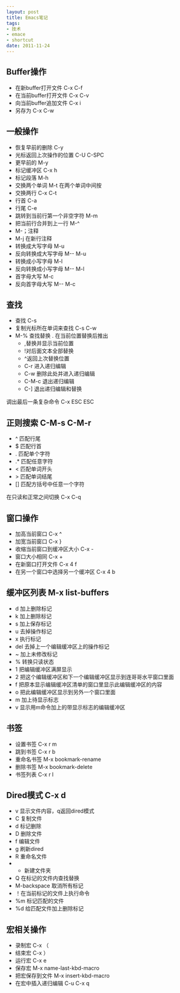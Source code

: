 ```yaml
---
layout: post
title: Emacs笔记
tags:
- 技术
- emace
- shortcut
date: 2011-11-24
---
```

## Buffer操作
* 在新buffer打开文件 C-x C-f
* 在当前buffer打开文件 C-x C-v
* 向当前buffer追加文件 C-x i
* 另存为 C-x C-w
<!--more-->
## 一般操作
* 恢复早前的删除 C-y
* 光标返回上次操作的位置 C-U C-SPC
* 更早前的 M-y
* 标记缓冲区 C-x h
* 标记段落 M-h
* 交换两个单词 M-t  在两个单词中间按
* 交换两行 C-x C-t
* 行首  C-a
* 行尾 C-e
* 跳转到当前行第一个非空字符 M-m
* 把当前行合并到上一行 M-^
* M-；注释
* M-j 在新行注释
* 转换成大写字母 M-u
* 反向转换成大写字母 M-- M-u
* 转换成小写字母 M-l
* 反向转换成小写字母  M-- M-l
* 首字母大写  M-c
* 反向首字母大写 M-- M-c

## 查找
* 查找 C-s
* 复制光标所在单词来查找  C-s C-w
* M-% 查找替换  . 在当前位置替换后推出
    * ,替换并显示当前位置
    * !对后面文本全部替换
    * ^返回上次替换位置
    * C-r 进入递归编辑
    * C-w 删除此处并进入递归编辑
    * C-M-c 退出递归编辑
    * C-] 退出递归编辑和替换

调出最后一条复杂命令 C-x ESC ESC

## 正则搜索  C-M-s C-M-r
* ^ 匹配行尾
* $ 匹配行首
* . 匹配单个字符
* .* 匹配任意字符
* \< 匹配单词开头
* \> 匹配单词结尾
* [] 匹配方括号中任意一个字符

在只读和正常之间切换 C-x C-q

## 窗口操作
* 加高当前窗口 C-x ^
* 加宽当前窗口 C-x }
* 收缩当前窗口到缓冲区大小  C-x -
* 窗口大小相同 C-x +
* 在新窗口打开文件 C-x 4 f
* 在另一个窗口中选择另一个缓冲区 C-x 4 b

## 缓冲区列表 M-x list-buffers
* d 加上删除标记
* k 加上删除标记
* s 加上保存标记
* u 去掉操作标记
* x 执行标记
* del 去掉上一个编辑缓冲区上的操作标记
* ~ 加上未修改标记
* % 转换只读状态
* 1 把编辑缓冲区满屏显示
* 2 把这个编辑缓冲区和下一个编辑缓冲区显示到连哥哥水平窗口里面
* f 把原本显示编辑缓冲区清单的窗口里显示此编辑缓冲区的内容
* o 把此编辑缓冲区显示到另外一个窗口里面
* m 加上待显示标志
* v 显示用m命令加上的带显示标志的编辑缓冲区

## 书签
* 设置书签 C-x r m
* 跳到书签 C-x r b
* 重命名书签 M-x bookmark-rename
* 删除书签 M-x bookmark-delete
* 书签列表 C-x r l

## Dired模式 C-x d
* v 显示文件内容，q返回dired模式
* C 复制文件
* d 标记删除
* D 删除文件
* f 编辑文件
* g 刷新dired
* R 重命名文件
* + 新建文件夹
* Q 在标记的文件内查找替换
* M-backspace 取消所有标记
* ！在当前标记的文件上执行命令
* %m 标记匹配的文件
* %d 给匹配文件加上删除标记

## 宏相关操作
* 录制宏 C-x （
* 结束宏 C-x ）
* 运行宏 C-x e
* 保存宏 M-x name-last-kbd-macro
* 把宏保存到文件 M-x insert-kbd-macro
* 在宏中插入递归编辑 C-u C-x q

